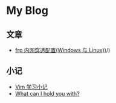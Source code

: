 # My Blog

<!-- .slide -->

## 文章
- [frp 内网穿透配置(Windows 与 Linux))](https://niss.us.kg/2024/06/19/frp-%E5%86%85%E7%BD%91%E7%A9%BF%E9%80%8F%E9%85%8D%E7%BD%AE(Windows-%E4%B8%8E-Linux)/)/)


<!-- .slide vertical=true -->

## 小记
- [Vim 学习小记](https://niss.us.kg/2024/08/20/Vim-%E5%AD%A6%E4%B9%A0%E5%B0%8F%E8%AE%B0/)
- [What can I hold you with?](https://niss.us.kg/2024/05/28/What-can-I-hold-you-with/)





